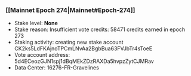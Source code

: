 ### [[Mainnet Epoch 274|Mainnet#Epoch-274]]
* Stake level: **None**
* Stake reason: Insufficient vote credits: 58471 credits earned in epoch 273
* Staking activity: creating new stake account CK2ks5LdFKAjnoTPCmLNvAa2BgbBua63FVJbTr4sToeE
* Vote account address: 5d4ECeozGJN1spj1dBqMEkZDzRAXDa5hvpzZytCJMRav
* Data Center: 16276-FR-Gravelines
